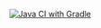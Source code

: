 [![Java CI with Gradle](https://github.com/RustamKUT/Patterns1/actions/workflows/gradle.yml/badge.svg)](https://github.com/RustamKUT/Patterns1/actions/workflows/gradle.yml)

